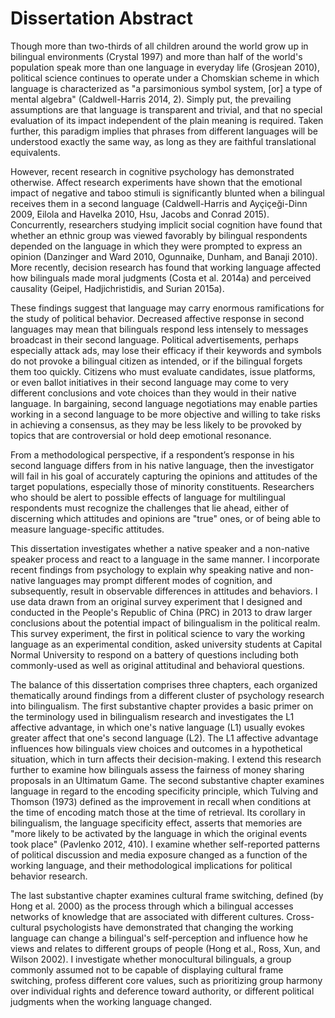 # Dissertation Abstract

Though more than two-thirds of all children around the world grow up in bilingual environments (Crystal 1997) and more than half of the world's population speak more than one language in everyday life (Grosjean 2010), political science continues to operate under a Chomskian scheme in which language is characterized as "a parsimonious symbol system, [or] a type of mental algebra" (Caldwell-Harris 2014, 2). Simply put, the prevailing assumptions are that language is transparent and trivial, and that no special evaluation of its impact independent of the plain meaning is required. Taken further, this paradigm implies that phrases from different languages will be understood exactly the same way, as long as they are faithful translational equivalents.

However, recent research in cognitive psychology has demonstrated otherwise. Affect research experiments have shown that the emotional impact of negative and taboo stimuli is significantly blunted when a bilingual receives them in a second language (Caldwell-Harris and Ayçiçeği-Dinn 2009, Eilola and Havelka 2010, Hsu, Jacobs and Conrad 2015). Concurrently, researchers studying implicit social cognition have found that whether an ethnic group was viewed favorably by bilingual respondents depended on the language in which they were prompted to express an opinion (Danzinger and Ward 2010, Ogunnaike, Dunham, and Banaji 2010). More recently, decision research has found that working language affected how bilinguals made moral judgments (Costa et al. 2014a) and perceived causality (Geipel, Hadjichristidis, and Surian 2015a).

These findings suggest that language may carry enormous ramifications for the study of political behavior. Decreased affective response in second languages may mean that bilinguals respond less intensely to messages broadcast in their second language. Political advertisements, perhaps especially attack ads, may lose their efficacy if their keywords and symbols do not provoke a bilingual citizen as intended, or if the bilingual forgets them too quickly. Citizens who must evaluate candidates, issue platforms, or even ballot initiatives in their second language may come to very different conclusions and vote choices than they would in their native language. In bargaining, second language negotiations may enable parties working in a second language to be more objective and willing to take risks in achieving a consensus, as they may be less likely to be provoked by topics that are controversial or hold deep emotional resonance. 

From a methodological perspective, if a respondent’s response in his second language differs from in his native language, then the investigator will fail in his goal of accurately capturing the opinions and attitudes of the target populations, especially those of minority constituents. Researchers who should be alert to possible effects of language for multilingual respondents must recognize the challenges that lie ahead, either of discerning which attitudes and opinions are "true" ones, or of being able to measure language-specific attitudes. 

This dissertation investigates whether a native speaker and a non-native speaker process and react to a language in the same manner. I incorporate recent findings from psychology to explain why speaking native and non-native languages may prompt different modes of cognition, and subsequently, result in observable differences in attitudes and behaviors. I use data drawn from an original survey experiment that I designed and conducted in the People's Republic of China (PRC) in 2013 to draw larger conclusions about the potential impact of bilingualism in the political realm. This survey experiment, the first in political science to vary the working language as an experimental condition, asked university students at Capital Normal University to respond on a battery of questions including both commonly-used as well as original attitudinal and behavioral questions. 

The balance of this dissertation comprises three chapters, each organized thematically around findings from a different cluster of psychology research into bilingualism. The first substantive chapter provides a basic primer on the terminology used in bilingualism research and investigates the L1 affective advantage, in which one's native language (L1) usually evokes greater affect that one's second language (L2). The L1 affective advantage influences how bilinguals view choices and outcomes in a hypothetical situation, which in turn affects their decision-making. I extend this research further to examine how bilinguals assess the fairness of money sharing proposals in an Ultimatum Game. 
The second substantive chapter examines language in regard to the encoding specificity principle, which Tulving and Thomson (1973) defined as the improvement in recall when conditions at the time of encoding match those at the time of retrieval. Its corollary in bilingualism, the language specificity effect, asserts that memories are "more likely to be activated by the language in which the original events took place" (Pavlenko 2012, 410). I examine whether self-reported patterns of political discussion and media exposure changed as a function of the working language, and their methodological implications for political behavior research.

The last substantive chapter examines cultural frame switching, defined (by Hong et al. 2000) as the process through which a bilingual accesses networks of knowledge that are associated with different cultures. Cross-cultural psychologists have demonstrated that changing the working language can change a bilingual's self-perception and influence how he views and relates to different groups of people (Hong et al., Ross, Xun, and Wilson 2002). I investigate whether monocultural bilinguals, a group commonly assumed not to be capable of displaying cultural frame switching, profess different core values, such as prioritizing group harmony over individual rights and deference toward authority, or different political judgments when the working language changed.
